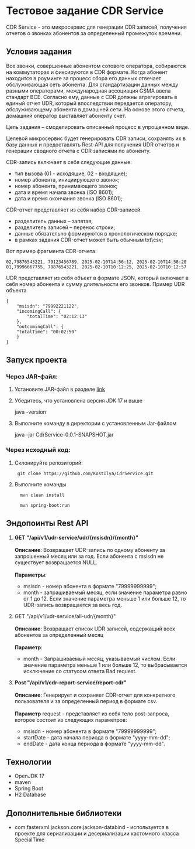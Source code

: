 # Тестовое задание СDR Service

CDR Service - это микросервис для генерации CDR записей, получения отчетов о звонках абонентов за определенный промежуток времени.

## Условия задания
Все звонки, совершенные абонентом сотового оператора, собираются на коммутаторах и фиксируются в CDR формате. Когда абонент находится в роуминге за процесс сбора его данных отвечает обслуживающая сеть абонента. Для стандартизации данных между разными операторами, международная ассоциация GSMA ввела стандарт BCE. Согласно ему, данные с CDR должны агрегировать в единый отчет UDR, который впоследствии передается оператору, обслуживающему абонента в домашней сети. На основе этого отчета, домашний оператор выставляет абоненту счет.

Цель задания – смоделировать описанный процесс в упрощенном виде.

Целевой микросервис будет генерировать CDR записи, сохранять их в базу данных и предоставлять Rest-API для получения UDR отчетов и генерации сводного отчета с CDR записями по абоненту.

CDR-запись включает в себя следующие данные:
- тип вызова (01 - исходящие, 02 - входящие);
- номер абонента, инициирующего звонок;
- номер абонента, принимающего звонок;
- дата и время начала звонка (ISO 8601);
- дата и время окончания звонка (ISO 8601);

CDR-отчет представляет из себя набор CDR-записей.
- разделитель данных – запятая;
- разделитель записей – перенос строки;
- данные обязательно формируются в хронологическом порядке;
- в рамках задания CDR-отчет может быть обычным txt\csv;

Вот пример фрагмента CDR-отчета:

    02,79876543221, 79123456789, 2025-02-10T14:56:12, 2025-02-10T14:58:20
    01,79996667755, 79876543221, 2025-02-10T10:12:25, 2025-02-10T10:12:57

UDR представляет из себя объект в формате JSON, который включает в себя номер абонента и сумму длительности его звонков.
Пример UDR объекта

    {
        "msisdn": "79992221122",
        "incomingCall": {
            "totalTime": "02:12:13"
        },
        "outcomingCall": {
        "totalTime": "00:02:50"
        }
    }

## Запуск проекта
### Через JAR-файл:
1. Установите JAR-файл в разделе [link](https://) 
2. Убедитесь, что установлена версия JDK 17 и выше
      

      java -version
3. Выполните команду в директории с установленным Jar-файлом


      java -jar CdrService-0.0.1-SNAPSHOT.jar
### Через исходный код:

1. Склонируйте репозиторий:


        git clone https://github.com/KostIlya/CdrService.git 


2. Выполните команды


         mvn clean install

         mvn spring-boot:run

## Эндопоинты Rest API

1. <b>GET "/api/v1/udr-service/udr/{msisdn}/{month}"</b><br/><br/>
   <b>Описание</b>: Возвращает UDR-запись по одному абоненту за запрошенный месяц или за год. Если абонента с msisdn не существует возвращается NULL.<br/><br/>
   <b>Параметры</b>:
      - msisdn - номер абонента в формате "79999999999";
      - month - запрашиваемый месяц, если значение параметра равно от 1 до 12. Если значение параметра меньше 1 или больше 12, то UDR-запись возвращается за весь год.

2. GET "/api/v1/udr-service/all-udr/{month}"<br/><br/>
   <b>Описание</b>: Возвращает список UDR записей, содержащий всех абонентов за определенный месяц<br/><br/>
   <b>Параметр</b>:
      - month - Запрашиваемый месяц, указываемый числом. Если значение параметра меньше 1 или больше 12, то выбрасывается исключение со статусом ответа Bad request.

3. <b>Post "/api/v1/cdr-report-service/report-cdr"</b><br/><br/>
   <b>Описание</b>: Генерирует и сохраняет CDR-отчет для конкретного пользователя и за определенный период в формате csv.<br/><br/>
   <b>Параметр</b> request - представляет из себя тело post-запроса, которое состоит из следующих параметров:
      - msisdn - номер абонента в формате "79999999999";
      - startDate - дата начала периода в формате "yyyy-mm-dd";
      - endDate - дата конца периода в формате "yyyy-mm-dd".

## Технологии
- OpenJDK 17
- maven
- Spring Boot
- H2 Database

## Дополнительные библиотеки
- com.fasterxml.jackson.core:jackson-databind - используется в проекте для сериализации и десериализации кастомного класса SpecialTime
